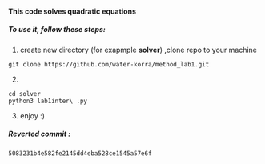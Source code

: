#### This code solves quadratic equations 

##### To use it, follow these steps:
1) create new directory (for exapmple **solver**) ,clone repo to your machine
```
git clone https://github.com/water-korra/method_lab1.git
``` 
2)
```
cd solver
python3 lab1inter\ .py
```
3) enjoy :)


##### Reverted commit :
```5083231b4e582fe2145dd4eba528ce1545a57e6f```